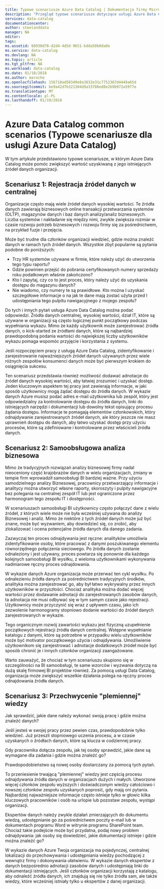 ```yaml
---
title: Typowe scenariusze Azure Data Catalog | Dokumentacja firmy Microsoft
description: "Przegląd typowe scenariusze dotyczące usługi Azure Data Catalog, łącznie z rejestracji i odnajdywania źródeł danych wysokiej wartości, włączanie samoobsługowa analiza biznesowa i przechwytywanie istniejących informacji na temat źródeł danych i procesów."
services: data-catalog
documentationcenter: 
author: steelanddata
manager: NA
editor: 
tags: 
ms.assetid: 60930d78-d2d4-4d5d-9651-bdda50b0da0e
ms.service: data-catalog
ms.devlang: NA
ms.topic: article
ms.tgt_pltfrm: NA
ms.workload: data-catalog
ms.date: 01/18/2018
ms.author: maroche
ms.openlocfilehash: 156710ad50349e8a3632e31c7752387d4449a65d
ms.sourcegitcommit: be9a42d7b321304d9a33786ed8e2b9b972a5977e
ms.translationtype: MT
ms.contentlocale: pl-PL
ms.lasthandoff: 01/19/2018
---
```

# <a name="azure-data-catalog-common-scenarios"></a>Azure Data Catalog common scenarios (Typowe scenariusze dla usługi Azure Data Catalog)
W tym artykule przedstawiono typowe scenariusze, w którym Azure Data Catalog może pomóc zwiększyć wartość uzyskiwaną z jego istniejących źródeł danych organizacji.

## <a name="scenario-1-registration-of-central-data-sources"></a>Scenariusz 1: Rejestracja źródeł danych w centralnej
Organizacje często mają wiele źródeł danych wysokiej wartości. Te źródła danych zawierają biznesowych online transakcji przetwarzania systemów (OLTP), magazynów danych i baz danych analizy/analiz biznesowych. Liczba systemów i nakładanie się między nimi, zwykle zwiększa rozmiar w czasie rozwoju potrzeb biznesowych i rozwoju firmy się za pośrednictwem, na przykład fuzje i przejęcia.

Może być trudne dla członków organizacji wiedzieć, gdzie można znaleźć danych w ramach tych źródeł danych. Wszystkie zbyt popularne są pytania podobne do poniższych:

* Trzy HR systemów używane w firmie, które należy użyć do utworzenia tego typu raportu?
* Gdzie powinien przejść do pobrania certyfikowanych numery sprzedaży roku podatkowym właśnie zakończono?
* Kto I zapytaj, czy co to jest proces, który należy użyć do uzyskania dostępu do magazynu danych?
* Nie wiadomo, czy numery te są prawidłowe. Kto można I uzyskać szczegółowe informacje o na jak te dane mają zostać użyta przed I udostępniania tego pulpitu nawigacyjnego z mojego zespołu?

Do tych i innych pytań usługa Azure Data Catalog można podać odpowiedzi. Źródła danych centralnej, wysokiej wartości, dział IT, które są używane w organizacji są często logicznej punkt początkowy podczas wypełniania wykazu. Mimo że każdy użytkownik może zarejestrować źródła danych, o kick-started ze źródłami danych, które są najbardziej prawdopodobną podania wartości do największej liczby użytkowników wykazu pomaga wspomóc przyjęcie i korzystania z systemu. 

Jeśli rozpoczęciem pracy z usługą Azure Data Catalog, zidentyfikowanie i zarejestrowanie najważniejszych źródeł danych używanych przez wiele różnych zespołów konsumenci danych może być pierwszym krokiem do osiągnięcia sukcesu.

Ten scenariusz przedstawia również możliwość dodawać adnotacje do źródeł danych wysokiej wartości, aby łatwiej zrozumieć i uzyskać dostęp. Jeden kluczowym aspektem tej pracy jest zawierają informacje, w jaki sposób użytkownicy mogą żądać dostępu do źródła danych. W wykazie danych Azure musisz podać adres e-mail użytkownika lub zespół, który jest odpowiedzialny za kontrolowanie dostępu do źródła danych, linki do istniejących narzędzi i dokumentacji lub dowolny tekst opisujący procesu żądania dostępu. Informacje te pomagają elementów członkowskich, który odnajdywanie zarejestrowanych źródeł danych, ale który jeszcze nie masz uprawnień dostępu do danych, aby łatwo uzyskać dostęp przy użyciu procesów, które są zdefiniowane i kontrolowane przez właścicieli źródła danych.

## <a name="scenario-2-self-service-business-intelligence"></a>Scenariusz 2: Samoobsługowa analiza biznesowa
Mimo że tradycyjnych rozwiązań analizy biznesowej firmy nadal nieoceniony część krajobrazów danych w wielu organizacjach, zmiany w tempie firm wprowadził samoobsługi BI bardziej ważne. Przy użyciu samodzielnego analizy Biznesowej, pracownicy przetwarzający informacje i analitycy można utworzyć własne raporty, skoroszyty i pulpity nawigacyjne bez polegania na centralnej zespół IT lub jest ograniczone przez harmonogram tego zespołu IT i dostępności.

W scenariuszach samoobsługi BI użytkownicy często połączyć dane z wielu źródeł, z których wiele może nie była wcześniej używana do analizy Biznesowej i analiz. Mimo że niektóre z tych źródeł danych może już być znane, może być wyzwaniem, aby dowiedzieć się, co zrobić, aby zlokalizować i ocena potencjalne źródła danych dla danego zadania.

Zazwyczaj ten proces odnajdywania jest ręczne: analityków umożliwia zidentyfikowanie osoby, które pracować z danymi poszukiwanego elementu równorzędnego połączenia sieciowego. Po źródła danych zostanie odnaleziony i jest używany, proces powtarza się ponownie dla każdego kolejnych samoobsługi BI wysiłku, z wieloma użytkownikami wykonywania nadmiarowe ręczny proces odnajdowania.

W wykazie danych Azure organizacja może przerwać ten cykl wysiłku. Po odnalezieniu źródła danych za pośrednictwem tradycyjnych środków, analityka można zarejestrować go, aby był łatwo wykrywalny przez innych użytkowników w przyszłości. Chociaż analityka można dodać więcej wartości przez dodawanie adnotacji do zarejestrowanych zasobów danych, ta adnotacja nie musi odbywać się w tym samym czasie jako rejestracji. Użytkownicy może przyczynić się wraz z upływem czasu, jako ich zezwolenie harmonogramy stopniowo dodanie wartości do źródeł danych zarejestrowanych w wykazie.

Tego organicznym rozwój zawartości wykazu jest fizyczną uzupełnienie początkowych rejestracji źródła danych centralnej. Wstępne wypełnianie katalogu z danymi, które są potrzebne w przypadku wielu użytkowników może być motivator początkowego użycia i odnajdywania. Umożliwienie użytkownikom się zarejestrować i adnotacje dodatkowych źródeł może być sposób chronić je i innych członków organizacji zaangażowane.

Warto zauważyć, że chociaż w tym scenariuszu skupiono się w szczególności na BI samoobsługi, te same wzorców i wyzwania dotyczą na dużą skalę firmowej BI projektów również. Za pomocą usługi Data Catalog, organizacja może zwiększyć wszelkie działania polega na ręczny proces odnajdowania źródła danych.

## <a name="scenario-3-capturing-tribal-knowledge"></a>Scenariusz 3: Przechwycenie "plemiennej" wiedzy
Jak sprawdzić, jakie dane należy wykonać swoją pracę i gdzie można znaleźć danych?

Jeśli jesteś w swojej pracy przez pewien czas, prawdopodobnie tylko wiedzieć. Już przeszli stopniowego uczenia procesu, a w czasie uzyskanych o źródłach danych, które są klucza w codziennej pracy.

Gdy pracownika dołącza zespołu, jak tej osoby sprawdzić, jakie dane są wymagane dla zadania i gdzie można znaleźć go?

Prawdopodobieństwo są nowej osoby dostarczany za pomocą tych pytań.

To przeniesienie trwającą "plemiennej" wiedzy jest częścią procesu odnajdywania źródła danych w organizacjach dużych i małych. Utworzone więcej członków zespołu wyższych i doświadczonym wiedzy całościowo i nowszej członków zespołu uzyskanych poprosić, gdy mają oni pytania. Najbardziej najważniejsze informacje często istnieje tylko w głowic kilka kluczowych pracowników i osób na urlopie lub pozostaw zespołu, wystąpi organizacji.

Ekspertów danych należy zwykle działań zmierzających do dokumentu wiedzą, udostępnianie go za pośrednictwem poczty e-mail lub w dokumentach programu Word w witrynie programu SharePoint team. Chociaż takie podejście może być przydatna, podaj nowy problem odnajdywania: jak osoby się dowiedzieć, jakie dokumentacji istnieje i gdzie można znaleźć go?

W wykazie danych Azure Twoja organizacja ma pojedynczej, centralnej lokalizacji do przechowywania i udostępniania wiedzy pochodzącej z wewnątrz firmy i dokonywania ułatwieniu. W wykazie danych ekspertów z danych bezpośrednio adnotacji zasobów danych i udostępniają linki do dokumentacji istniejących. Jeśli członków organizacji korzystają z katalogu, aby odnaleźć źródła danych, ich znajdują się nie tylko źródła sam, ale także wiedzy, które wcześniej istniały tylko u ekspertów z danej organizacji.

